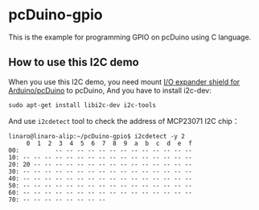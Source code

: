 # pcDuino-gpio
This is the example for programming GPIO on pcDuino using C language.


## How to use this I2C demo
When you use this I2C demo, you need mount [I/O expander shield for Arduino/pcDuino](http://store.linksprite.com/i-o-expander-shield-for-arduino-pcduino/) to pcDuino, And you have to install i2c-dev:

```
sudo apt-get install libi2c-dev i2c-tools
```
And use `i2cdetect` tool to check the address of MCP23071 I2C chip：
```
linaro@linaro-alip:~/pcDuino-gpio$ i2cdetect -y 2
     0  1  2  3  4  5  6  7  8  9  a  b  c  d  e  f
00:          -- -- -- -- -- -- -- -- -- -- -- -- -- 
10: -- -- -- -- -- -- -- -- -- -- -- -- -- -- -- -- 
20: 20 -- -- -- -- -- -- -- -- -- -- -- -- -- -- -- 
30: -- -- -- -- -- -- -- -- -- -- -- -- -- -- -- --                                                                                    
40: -- -- -- -- -- -- -- -- -- -- -- -- -- -- -- --                                                                                    
50: -- -- -- -- -- -- -- -- -- -- -- -- -- -- -- --                                                                                    
60: -- -- -- -- -- -- -- -- -- -- -- -- -- -- -- --                                                                                    
70: -- -- -- -- -- -- -- --       
```

